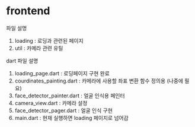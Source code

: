 # frontend

파일 설명

1. loading : 로딩과 관련된 페이지 
2. util : 카메라 관련 유틸

dart 파일 설명

1. loading_page.dart : 로딩페이지 구현 완료
2. courdinates_painting.dart : 카메라에 사용할 좌표 변환 함수 정의용  (나중에 필요)
3. face_detector_painter.dart : 얼굴 인식용 페인터
4. camera_view.dart : 카메라 설정
5. face_detector_pager.dart : 얼굴 인식 구현
6. main.dart : 현재 실행하면 loading 페이지로 넘어감 


